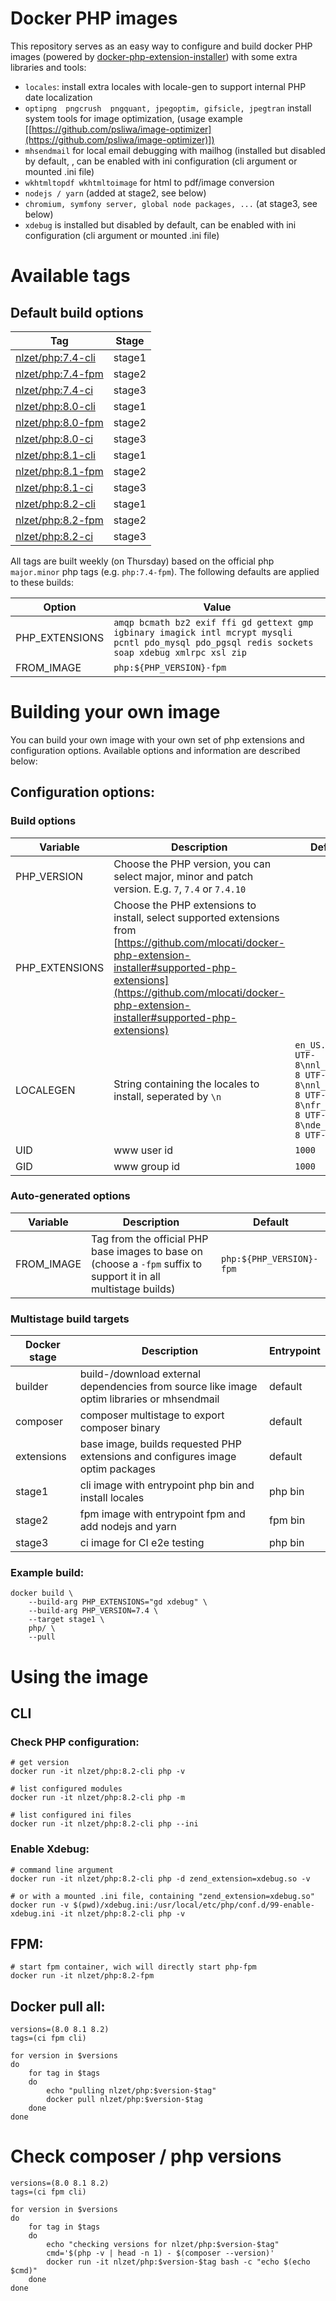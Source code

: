 # Docker PHP images
This repository serves as an easy way to configure and build docker PHP images (powered by [docker-php-extension-installer]([https://github.com/mlocati/docker-php-extension-installer](https://github.com/mlocati/docker-php-extension-installer))) with some extra libraries and tools:
* `locales`: install extra locales with locale-gen to support internal PHP date localization
* `optipng  pngcrush  pngquant, jpegoptim, gifsicle, jpegtran` install system tools for image optimization, (usage example [[https://github.com/psliwa/image-optimizer](https://github.com/psliwa/image-optimizer)])
* `mhsendmail` for local email debugging with mailhog (installed but disabled by default, , can be enabled with ini configuration (cli argument or mounted .ini file)
* `wkhtmltopdf wkhtmltoimage` for html to pdf/image conversion
* `nodejs / yarn` (added at stage2, see below)
* `chromium, symfony server, global node packages, ...` (at stage3, see below)
* `xdebug` is installed but disabled by default, can be enabled with ini configuration (cli argument or mounted .ini file)

# Available tags

## Default build options

| Tag                                                          | Stage |
|--------------------------------------------------------------|--|
| [nlzet/php:7.4-cli](https://hub.docker.com/r/nlzet/php/tags) | stage1 |
| [nlzet/php:7.4-fpm](https://hub.docker.com/r/nlzet/php/tags) | stage2 |
| [nlzet/php:7.4-ci](https://hub.docker.com/r/nlzet/php/tags)  | stage3 |
| [nlzet/php:8.0-cli](https://hub.docker.com/r/nlzet/php/tags) | stage1 |
| [nlzet/php:8.0-fpm](https://hub.docker.com/r/nlzet/php/tags) | stage2 |
| [nlzet/php:8.0-ci](https://hub.docker.com/r/nlzet/php/tags)  | stage3 |
| [nlzet/php:8.1-cli](https://hub.docker.com/r/nlzet/php/tags) | stage1 |
| [nlzet/php:8.1-fpm](https://hub.docker.com/r/nlzet/php/tags) | stage2 |
| [nlzet/php:8.1-ci](https://hub.docker.com/r/nlzet/php/tags)  | stage3 |
| [nlzet/php:8.2-cli](https://hub.docker.com/r/nlzet/php/tags) | stage1 |
| [nlzet/php:8.2-fpm](https://hub.docker.com/r/nlzet/php/tags) | stage2 |
| [nlzet/php:8.2-ci](https://hub.docker.com/r/nlzet/php/tags)  | stage3 |

All tags are built weekly (on Thursday) based on the official php `major.minor` php tags (e.g. `php:7.4-fpm`). The following defaults are applied to these builds:

| Option | Value                                                                                                                                            |
|--|--------------------------------------------------------------------------------------------------------------------------------------------------|
| PHP_EXTENSIONS | `amqp bcmath bz2 exif ffi gd gettext gmp igbinary imagick intl mcrypt mysqli pcntl pdo_mysql pdo_pgsql redis sockets soap xdebug xmlrpc xsl zip` |
| FROM_IMAGE | `php:${PHP_VERSION}-fpm`                                                                                                                         |
  
# Building your own image  

You can build your own image with your own set of php extensions and configuration options.
Available options and information are described below:

## Configuration options:  
  
### Build options

| Variable | Description | Default | 
|--|--|--|
|PHP_VERSION|Choose the PHP version, you can select major, minor and patch version. E.g. `7`, `7.4` or `7.4.10`| |
|PHP_EXTENSIONS|Choose the PHP extensions to install, select supported extensions from [https://github.com/mlocati/docker-php-extension-installer#supported-php-extensions](https://github.com/mlocati/docker-php-extension-installer#supported-php-extensions)| |
|LOCALEGEN|String containing the locales to install, seperated by `\n`|`en_US.UTF-8 UTF-8\nnl_NL.UTF-8 UTF-8\nnl_BE.UTF-8 UTF-8\nfr_FR.UTF-8 UTF-8\nde_DE.UTF-8 UTF-8`|
|UID| www user id | `1000` |
|GID| www group id | `1000` |

### Auto-generated options

| Variable | Description | Default | 
|--|--|--|
|FROM_IMAGE|Tag from the official PHP base images to base on (choose a `-fpm` suffix to support it in all multistage builds) | `php:${PHP_VERSION}-fpm`|

### Multistage build targets

| Docker stage | Description | Entrypoint |
|--|--|--| 
| builder | build-/download external dependencies from source like image optim libraries or mhsendmail | default |
| composer | composer multistage to export composer binary | default |
| extensions | base image, builds requested PHP extensions and configures image optim packages | default |
| stage1 | cli image with entrypoint php bin and install locales | php bin |
| stage2 | fpm image with entrypoint fpm and add nodejs and yarn | fpm bin |
| stage3 | ci image for CI e2e testing | php bin |
  
### Example build:

    docker build \
	    --build-arg PHP_EXTENSIONS="gd xdebug" \
	    --build-arg PHP_VERSION=7.4 \
	    --target stage1 \
	    php/ \
	    --pull

# Using the image

## CLI

### Check PHP configuration:

    # get version
    docker run -it nlzet/php:8.2-cli php -v
    
    # list configured modules
    docker run -it nlzet/php:8.2-cli php -m
    
    # list configured ini files
    docker run -it nlzet/php:8.2-cli php --ini
    
### Enable Xdebug:
    
    # command line argument
    docker run -it nlzet/php:8.2-cli php -d zend_extension=xdebug.so -v
    
    # or with a mounted .ini file, containing "zend_extension=xdebug.so"
    docker run -v $(pwd)/xdebug.ini:/usr/local/etc/php/conf.d/99-enable-xdebug.ini -it nlzet/php:8.2-cli php -v
    
## FPM:
    
    # start fpm container, wich will directly start php-fpm
    docker run -it nlzet/php:8.2-fpm    

## Docker pull all:

    versions=(8.0 8.1 8.2)
    tags=(ci fpm cli)

    for version in $versions
    do
        for tag in $tags
        do
            echo "pulling nlzet/php:$version-$tag"
            docker pull nlzet/php:$version-$tag
        done
    done

# Check composer / php versions

    versions=(8.0 8.1 8.2)
    tags=(ci fpm cli)

    for version in $versions
    do
        for tag in $tags
        do
            echo "checking versions for nlzet/php:$version-$tag"
            cmd='$(php -v | head -n 1) - $(composer --version)'
            docker run -it nlzet/php:$version-$tag bash -c "echo $(echo $cmd)"
        done
    done
